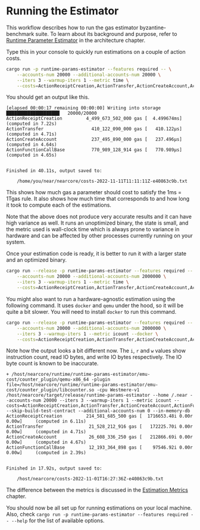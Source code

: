 # Running the Estimator

This workflow describes how to run the gas estimator byzantine-benchmark suite.
To learn about its background and purpose, refer to [Runtime Parameter
Estimator](../../architecture/gas/estimator.md) in the architecture chapter.

Type this in your console to quickly run estimations on a couple of action costs.

```bash
cargo run -p runtime-params-estimator --features required -- \
    --accounts-num 20000 --additional-accounts-num 20000 \
    --iters 3 --warmup-iters 1 --metric time \
    --costs=ActionReceiptCreation,ActionTransfer,ActionCreateAccount,ActionFunctionCallBase
```

You should get an output like this.

```
[elapsed 00:00:17 remaining 00:00:00] Writing into storage ████████████████████   20000/20000  
ActionReceiptCreation         4_499_673_502_000 gas [  4.499674ms]    (computed in 7.22s) 
ActionTransfer                  410_122_090_000 gas [   410.122µs]    (computed in 4.71s) 
ActionCreateAccount             237_495_890_000 gas [   237.496µs]    (computed in 4.64s) 
ActionFunctionCallBase          770_989_128_914 gas [   770.989µs]    (computed in 4.65s) 


Finished in 40.11s, output saved to:

    /home/you/near/nearcore/costs-2022-11-11T11:11:11Z-e40863c9b.txt
```

This shows how much gas a parameter should cost to satisfy the 1ms = 1Tgas rule.
It also shows how much time that corresponds to and how long it took to compute
each of the estimations.

Note that the above does not produce very accurate results and it can have high
variance as well. It runs an unoptimized binary, the state is small, and the
metric used is wall-clock time which is always prone to variance in hardware and
can be affected by other processes currently running on your system.

Once your estimation code is ready, it is better to run it with a larger state
and an optimized binary.

```bash
cargo run --release -p runtime-params-estimator --features required -- \
    --accounts-num 20000 --additional-accounts-num 2000000 \
    --iters 3 --warmup-iters 1 --metric time \
    --costs=ActionReceiptCreation,ActionTransfer,ActionCreateAccount,ActionFunctionCallBase
```

You might also want to run a hardware-agnostic estimation using the following
command. It uses `docker` and `qemu` under the hood, so it will be quite a bit
slower. You will need to install `docker` to run this command.

```bash
cargo run --release -p runtime-params-estimator --features required -- \
    --accounts-num 20000 --additional-accounts-num 2000000 \
    --iters 3 --warmup-iters 1 --metric icount --docker \
    --costs=ActionReceiptCreation,ActionTransfer,ActionCreateAccount,ActionFunctionCallBase
```

Note how the output looks a bit different now. The `i`, `r` and `w` values show
instruction count, read IO bytes, and write IO bytes respectively. The IO byte
count is known to be inaccurate.

```
+ /host/nearcore/runtime/runtime-params-estimator/emu-cost/counter_plugin/qemu-x86_64 -plugin file=/host/nearcore/runtime/runtime-params-estimator/emu-cost/counter_plugin/libcounter.so -cpu Westmere-v1 /host/nearcore/target/release/runtime-params-estimator --home /.near --accounts-num 20000 --iters 3 --warmup-iters 1 --metric icount --costs=ActionReceiptCreation,ActionTransfer,ActionCreateAccount,ActionFunctionCallBase --skip-build-test-contract --additional-accounts-num 0 --in-memory-db
ActionReceiptCreation         214_581_685_500 gas [  1716653.48i 0.00r 0.00w]     (computed in 6.11s) 
ActionTransfer                 21_528_212_916 gas [   172225.70i 0.00r 0.00w]     (computed in 4.71s) 
ActionCreateAccount            26_608_336_250 gas [   212866.69i 0.00r 0.00w]     (computed in 4.67s) 
ActionFunctionCallBase         12_193_364_898 gas [    97546.92i 0.00r 0.00w]     (computed in 2.39s) 


Finished in 17.92s, output saved to:

    /host/nearcore/costs-2022-11-01T16:27:36Z-e40863c9b.txt
```

The difference between the metrics is discussed in the [Estimation
Metrics](../../architecture/gas/estimator.md#estimation-metrics) chapter.

You should now be all set up for running estimations on your local machine. Also,
check `cargo run -p runtime-params-estimator --features required -- --help` for
the list of available options.
